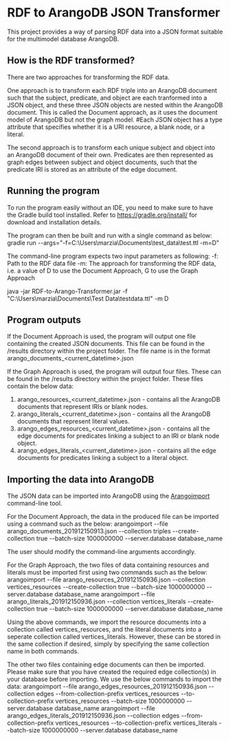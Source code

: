 # RDF to ArangoDB JSON Transformer

This project provides a way of parsing RDF data into a JSON format suitable for the multimodel database ArangoDB.

## How is the RDF transformed?

There are two approaches for transforming the RDF data. 

One approach is to transform each RDF triple into an ArangoDB document such that 
the subject, predicate, and object are each tranformed into a JSON object, and 
these three JSON objects are nested within the ArangoDB document. 
This is called the Document approach, as it uses the document model of ArangoDB 
but not the graph model.
#Each JSON object has a type attribute that specifies whether it is a URI resource, a blank node, or a literal. 

The second approach is to transform each unique subject and object into an ArangoDB document of their own.
Predicates are then represented as graph edges between subject and object documents, 
such that the predicate IRI is stored as an attribute of the edge document.

## Running the program

To run the program easily without an IDE, you need to make sure to have the Gradle build tool installed. 
Refer to https://gradle.org/install/ for download and installation details.

The program can then be built and run with a single command as below:
  gradle run --args="-f=C:\Users\marzia\Documents\test_data\test.ttl -m=D"

The command-line program expects two input parameters as following:
-f: Path to the RDF data file
-m: The approach for transforming the RDF data, i.e. a value of D to use the Document Approach, G to use the Graph Approach

java -jar RDF-to-Arango-Transformer.jar -f "C:\Users\marzia\Documents\Test Data\testdata.ttl" -m D

## Program outputs

If the Document Approach is used, the program will output one file containing the created JSON documents.
This file can be found in the /results directory within the project folder. The file name is in the format
arango_documents_<current_datetime>.json 

If the Graph Approach is used, the program will output four files. These can be found in the /results directory within the project folder.
These files contain the below data:
1. arango_resources_<current_datetime>.json - contains all the ArangoDB documents that represent IRIs or blank nodes.
2. arango_literals_<current_datetime>.json - contains all the ArangoDB documents that represent literal values.
3. arango_edges_resources_<current_datetime>.json - contains all the edge documents for predicates linking a subject to an IRI or blank node object.
4. arango_edges_literals_<current_datetime>.json - contains all the edge documents for predicates linking a subject to a literal object.

## Importing the data into ArangoDB

The JSON data can be imported into ArangoDB using the [Arangoimport](https://www.arangodb.com/docs/stable/programs-arangoimport-examples-json.html) command-line tool.

For the Document Approach, the data in the produced file can be imported using a command such as the below:
arangoimport --file arango_documents_201912150913.json --collection triples --create-collection true 
--batch-size 1000000000 --server.database database_name

The user should modify the command-line arguments accordingly. 

For the Graph Approach, the two files of data containing resources and literals must be imported first using two commands such as the below:
arangoimport --file arango_resources_201912150936.json --collection vertices_resources --create-collection true 
--batch-size 1000000000 --server.database database_name
arangoimport --file arango_literals_201912150936.json --collection vertices_literals --create-collection true 
--batch-size 1000000000 --server.database database_name

Using the above commands, we import the resource documents into a collection called vertices_resources, and the literal documents into a seperate
collection called vertices_literals. However, these can be stored in the same collection if desired, simply by specifying the same collection name
in both commands.

The other two files containing edge documents can then be imported. Please make sure that you have created the required edge collection(s) in your
database before importing. We use the below commands to import the data:
arangoimport --file arango_edges_resources_201912150936.json --collection edges --from-collection-prefix vertices_resources 
--to-collection-prefix vertices_resources --batch-size 1000000000 --server.database database_name
arangoimport --file arango_edges_literals_201912150936.json --collection edges --from-collection-prefix vertices_resources 
--to-collection-prefix vertices_literals --batch-size 1000000000 --server.database database_name



